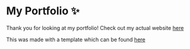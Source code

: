 [comment]: <> (thumbnail - https://user-images.githubusercontent.com/16558205/180779213-ea740975-3df1-460a-a964-0a623ee25872.png) 
# My Portfolio ✨
Thank you for looking at my portfolio! Check out my actual website [here](https://varshnik.netlify.app/)

This was made with a template which can be found [here](https://github.com/chetanverma16/react-portfolio-template)
